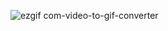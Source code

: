 
![ezgif com-video-to-gif-converter](https://github.com/mahdipasaie/rising-bubble-first-article/assets/51109234/cc766b65-8470-4571-8e12-00dc6b6fbba4)
